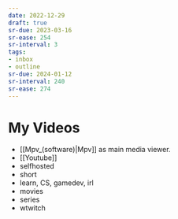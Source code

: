 ```yaml
---
date: 2022-12-29
draft: true
sr-due: 2023-03-16
sr-ease: 254
sr-interval: 3
tags:
- inbox
- outline
sr-due: 2024-01-12
sr-interval: 240
sr-ease: 274
---
```


# My Videos

- [[Mpv_(software)|Mpv]] as main media viewer.
- [[Youtube]]
- selfhosted
- short
- learn, CS, gamedev, irl
- movies
- series
- wtwitch
